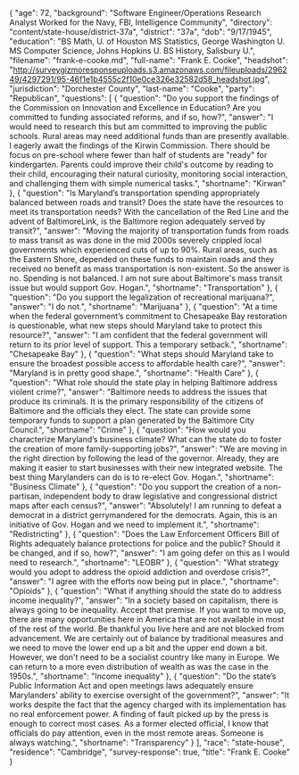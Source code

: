 {
  "age": 72,
  "background": "Software Engineer/Operations Research Analyst  Worked for the Navy, FBI, Intelligence Community",
  "directory": "content/state-house/district-37a",
  "district": "37a",
  "dob": "9/17/1945",
  "education": "BS Math, U. of Houston MS Statistics, George Washington U. MS Computer Science, Johns Hopkins U. BS History, Salisbury U.",
  "filename": "frank-e-cooke.md",
  "full-name": "Frank E. Cooke",
  "headshot": "http://surveygizmoresponseuploads.s3.amazonaws.com/fileuploads/296249/4297291/95-46f1e1b4555c2f10e0ce326e32582d58_headshot.jpg",
  "jurisdiction": "Dorchester County",
  "last-name": "Cooke",
  "party": "Republican",
  "questions": [
    {
      "question": "Do you support the findings of the Commission on Innovation and Excellence in Education? Are you committed to funding associated reforms, and if so, how?",
      "answer": "I would need to research this but am committed to improving the public schools.  Rural areas may need additional funds than are presently available.  I eagerly await the findings of the Kirwin Commission.  There should be focus on pre-school where fewer than half of students are \"ready\" for kindergarten.  Parents could improve their child's outcome by reading to their child, encouraging their natural curiosity, monitoring social interaction, and challenging them with simple numerical tasks.",
      "shortname": "Kirwan"
    },
    {
      "question": "Is Maryland’s transportation spending appropriately balanced between roads and transit? Does the state have the resources to meet its transportation needs? With the cancellation of the Red Line and the advent of BaltimoreLink, is the Baltimore region adequately served by transit?",
      "answer": "Moving the majority of transportation funds from roads to mass transit as was done in the mid 2000s severely crippled local governments which experienced cuts of up to 90%.  Rural areas, such as the Eastern Shore, depended on these funds to maintain roads and they received no benefit as mass transportation is non-existent.  So the answer is no.  Spending is not balanced.  I am not sure about Baltimore's mass transit issue but would support Gov. Hogan.",
      "shortname": "Transportation"
    },
    {
      "question": "Do you support the legalization of recreational marijuana?",
      "answer": "I do not.",
      "shortname": "Marijuana"
    },
    {
      "question": "At a time when the federal government’s commitment to Chesapeake Bay restoration is questionable, what new steps should Maryland take to protect this resource?",
      "answer": "I am confident that the federal government will return to its prior level of support.  This a temporary setback.",
      "shortname": "Chesapeake Bay"
    },
    {
      "question": "What steps should Maryland take to ensure the broadest possible access to affordable health care?",
      "answer": "Maryland is in pretty good shape.",
      "shortname": "Health Care"
    },
    {
      "question": "What role should the state play in helping Baltimore address violent crime?",
      "answer": "Baltimore needs to address the issues that produce its criminals.  It is the primary responsibility of the citizens of Baltimore and the officials they elect.  The state can provide some temporary funds to support a plan generated by the Baltimore City Council.",
      "shortname": "Crime"
    },
    {
      "question": "How would you characterize Maryland’s business climate? What can the state do to foster the creation of more family-supporting jobs?",
      "answer": "We are moving in the right direction by following the lead of the governor.  Already, they are making it easier to start businesses with their new integrated website.  The best thing Marylanders can do is to re-elect Gov. Hogan.",
      "shortname": "Business Climate"
    },
    {
      "question": "Do you support the creation of a non-partisan, independent body to draw legislative and congressional district maps after each census?",
      "answer": "Absolutely!  I am running to defeat a democrat in a district gerrymandered for the democrats.  Again, this is an initiative of Gov. Hogan and we need to implement it.",
      "shortname": "Redistricting"
    },
    {
      "question": "Does the Law Enforcement Officers Bill of Rights adequately balance protections for police and the public? Should it be changed, and if so, how?",
      "answer": "I am going defer on this as I would need to research.",
      "shortname": "LEOBR"
    },
    {
      "question": "What strategy would you adopt to address the opioid addiction and overdose crisis?",
      "answer": "I agree with the efforts now being put in place.",
      "shortname": "Opioids"
    },
    {
      "question": "What if anything should the state do to address income inequality?",
      "answer": "In a society based on capitalism, there is always going to be inequality.  Accept that premise.  If you want to move up, there are many opportunities here in America that are not available in most of the rest of the world.  Be thankful you live here and are not blocked from advancement.  We are certainly out of balance by traditional measures and we need to move the lower end up a bit and the upper end down a bit.  However, we don't need to be a socialist country like many in Europe.  We can return to a more even distribution of wealth as was the case in the 1950s.",
      "shortname": "Income inequality"
    },
    {
      "question": "Do the state’s Public Information Act and open meetings laws adequately ensure Marylanders’ ability to exercise oversight of the government?",
      "answer": "It works despite the fact that the agency charged with its implementation has no real enforcement power.  A finding of fault picked up by the press is enough to correct most cases.  As a former elected official, I know that officials do pay attention, even in the most remote areas.  Someone is always watching.",
      "shortname": "Transparency"
    }
  ],
  "race": "state-house",
  "residence": "Cambridge",
  "survey-response": true,
  "title": "Frank E. Cooke"
}
